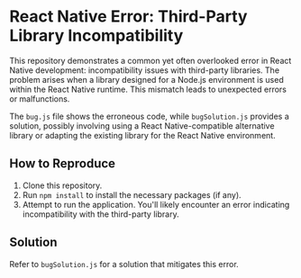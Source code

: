# React Native Error: Third-Party Library Incompatibility

This repository demonstrates a common yet often overlooked error in React Native development: incompatibility issues with third-party libraries.  The problem arises when a library designed for a Node.js environment is used within the React Native runtime. This mismatch leads to unexpected errors or malfunctions.

The `bug.js` file shows the erroneous code, while `bugSolution.js` provides a solution, possibly involving using a React Native-compatible alternative library or adapting the existing library for the React Native environment.

## How to Reproduce

1. Clone this repository.
2. Run `npm install` to install the necessary packages (if any).
3. Attempt to run the application.  You'll likely encounter an error indicating incompatibility with the third-party library.

## Solution

Refer to `bugSolution.js` for a solution that mitigates this error.